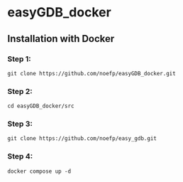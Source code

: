 # easyGDB_docker
## Installation with Docker

### Step 1:
```
git clone https://github.com/noefp/easyGDB_docker.git
```
### Step 2:
``` 
cd easyGDB_docker/src
```
### Step 3:
```
git clone https://github.com/noefp/easy_gdb.git
```
### Step 4:
```
docker compose up -d
```

